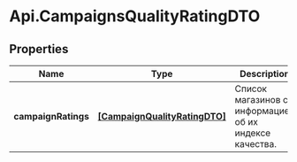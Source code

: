 # Api.CampaignsQualityRatingDTO

## Properties

Name | Type | Description | Notes
------------ | ------------- | ------------- | -------------
**campaignRatings** | [**[CampaignQualityRatingDTO]**](CampaignQualityRatingDTO.md) | Список магазинов c информацией об их индексе качества. | 


